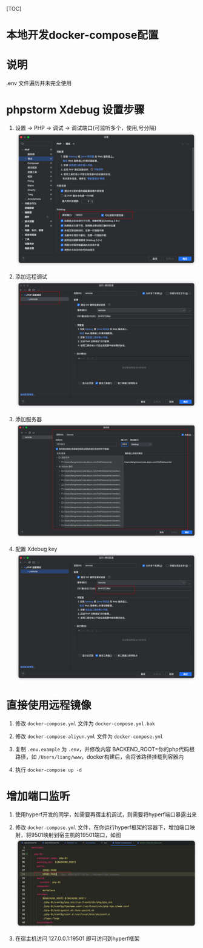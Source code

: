 [TOC]

# 本地开发docker-compose配置

# 说明
.env 文件遍历并未完全使用

# phpstorm Xdebug 设置步骤
1. 设置 -> PHP -> 调试 -> 调试端口(可监听多个，使用,号分隔)
![img.png](docs/img.png)

2. 添加远程调试
![img_1.png](docs/img_1.png)

3. 添加服务器
![img_2.png](docs/img_2.png)

4. 配置 Xdebug key
![img_3.png](docs/img_3.png)

# 直接使用远程镜像
1. 修改 `docker-compose.yml` 文件为 `docker-compose.yml.bak`

2. 修改 `docker-compose-aliyun.yml` 文件为 `docker-compose.yml`

3. 复制 `.env.example` 为 `.env`，并修改内容
   BACKEND_ROOT=你的php代码根路径，如 `/Users/liang/www`，docker构建后，会将该路径挂载到容器内

4. 执行 `docker-compose up -d`

# 增加端口监听
1. 使用hyperf开发的同学，如需要再宿主机调试，则需要将hyperf端口暴露出来

2. 修改 `docker-compose.yml` 文件，在你运行hyperf框架的容器下，增加端口映射，将9501映射到宿主机的19501端口，如图
   ![img_4.png](docs/img_4.png)

3. 在宿主机访问 127.0.0.1:19501 即可访问到hyperf框架